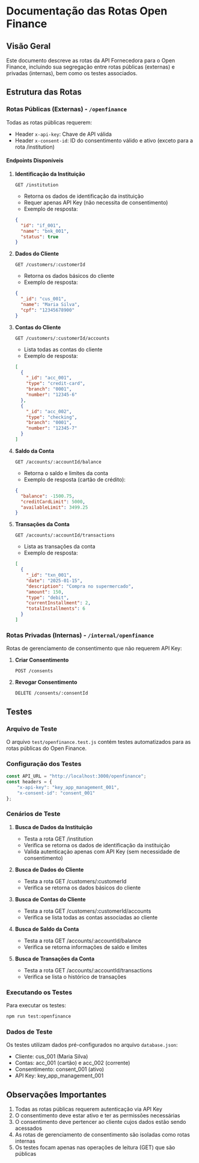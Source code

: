 # Documentação das Rotas Open Finance

## Visão Geral
Este documento descreve as rotas da API Fornecedora para o Open Finance, incluindo sua segregação entre rotas públicas (externas) e privadas (internas), bem como os testes associados.

## Estrutura das Rotas

### Rotas Públicas (Externas) - `/openfinance`
Todas as rotas públicas requerem:
- Header `x-api-key`: Chave de API válida
- Header `x-consent-id`: ID do consentimento válido e ativo (exceto para a rota /institution)

#### Endpoints Disponíveis

1. **Identificação da Instituição**
   ```
   GET /institution
   ```
   - Retorna os dados de identificação da instituição
   - Requer apenas API Key (não necessita de consentimento)
   - Exemplo de resposta:
   ```json
   {
     "id": "if_001",
     "name": "bnk_001",
     "status": true
   }
   ```

2. **Dados do Cliente**
   ```
   GET /customers/:customerId
   ```
   - Retorna os dados básicos do cliente
   - Exemplo de resposta:
   ```json
   {
     "_id": "cus_001",
     "name": "Maria Silva",
     "cpf": "12345678900"
   }
   ```

3. **Contas do Cliente**
   ```
   GET /customers/:customerId/accounts
   ```
   - Lista todas as contas do cliente
   - Exemplo de resposta:
   ```json
   [
     {
       "_id": "acc_001",
       "type": "credit-card",
       "branch": "0001",
       "number": "12345-6"
     },
     {
       "_id": "acc_002",
       "type": "checking",
       "branch": "0001",
       "number": "12345-7"
     }
   ]
   ```

4. **Saldo da Conta**
   ```
   GET /accounts/:accountId/balance
   ```
   - Retorna o saldo e limites da conta
   - Exemplo de resposta (cartão de crédito):
   ```json
   {
     "balance": -1500.75,
     "creditCardLimit": 5000,
     "availableLimit": 3499.25
   }
   ```

5. **Transações da Conta**
   ```
   GET /accounts/:accountId/transactions
   ```
   - Lista as transações da conta
   - Exemplo de resposta:
   ```json
   [
     {
       "_id": "txn_001",
       "date": "2025-01-15",
       "description": "Compra no supermercado",
       "amount": 150,
       "type": "debit",
       "currentInstallment": 2,
       "totalInstallments": 6
     }
   ]
   ```

### Rotas Privadas (Internas) - `/internal/openfinance`
Rotas de gerenciamento de consentimento que não requerem API Key:

1. **Criar Consentimento**
   ```
   POST /consents
   ```

2. **Revogar Consentimento**
   ```
   DELETE /consents/:consentId
   ```

## Testes

### Arquivo de Teste
O arquivo `test/openfinance.test.js` contém testes automatizados para as rotas públicas do Open Finance.

### Configuração dos Testes
```javascript
const API_URL = "http://localhost:3000/openfinance";
const headers = {
    "x-api-key": "key_app_management_001",
    "x-consent-id": "consent_001"
};
```

### Cenários de Teste

1. **Busca de Dados da Instituição**
   - Testa a rota GET /institution
   - Verifica se retorna os dados de identificação da instituição
   - Valida autenticação apenas com API Key (sem necessidade de consentimento)

2. **Busca de Dados do Cliente**
   - Testa a rota GET /customers/:customerId
   - Verifica se retorna os dados básicos do cliente

3. **Busca de Contas do Cliente**
   - Testa a rota GET /customers/:customerId/accounts
   - Verifica se lista todas as contas associadas ao cliente

4. **Busca de Saldo da Conta**
   - Testa a rota GET /accounts/:accountId/balance
   - Verifica se retorna informações de saldo e limites

5. **Busca de Transações da Conta**
   - Testa a rota GET /accounts/:accountId/transactions
   - Verifica se lista o histórico de transações

### Executando os Testes
Para executar os testes:
```bash
npm run test:openfinance
```

### Dados de Teste
Os testes utilizam dados pré-configurados no arquivo `database.json`:
- Cliente: cus_001 (Maria Silva)
- Contas: acc_001 (cartão) e acc_002 (corrente)
- Consentimento: consent_001 (ativo)
- API Key: key_app_management_001

## Observações Importantes
1. Todas as rotas públicas requerem autenticação via API Key
2. O consentimento deve estar ativo e ter as permissões necessárias
3. O consentimento deve pertencer ao cliente cujos dados estão sendo acessados
4. As rotas de gerenciamento de consentimento são isoladas como rotas internas
5. Os testes focam apenas nas operações de leitura (GET) que são públicas